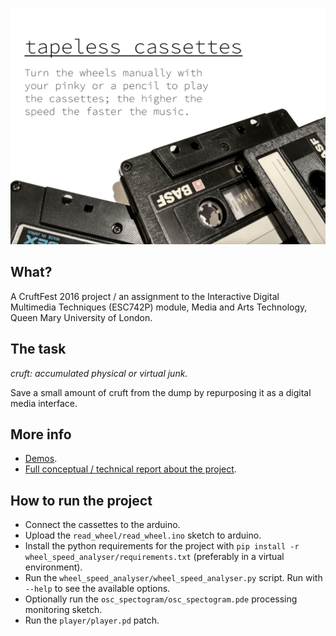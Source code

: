 ![](docs/images/slide.png)

## What?

A CruftFest 2016 project / an assignment to the Interactive Digital Multimedia Techniques (ESC742P) module, Media and Arts Technology, Queen Mary University of London.

## The task

_cruft: accumulated physical or virtual junk._

Save a small amount of cruft from the dump by repurposing it as a digital media interface.

## More info

- [Demos](http://www.tomgurion.me/tapeless-cassettes.html).
- [Full conceptual / technical report about the project](docs/report.md).

## How to run the project

- Connect the cassettes to the arduino.
- Upload the `read_wheel/read_wheel.ino` sketch to arduino.
- Install the python requirements for the project with `pip install -r wheel_speed_analyser/requirements.txt` (preferably in a virtual environment).
- Run the `wheel_speed_analyser/wheel_speed_analyser.py` script. Run with `--help` to see the available options.
- Optionally run the `osc_spectogram/osc_spectogram.pde` processing monitoring sketch.
- Run the `player/player.pd` patch.
